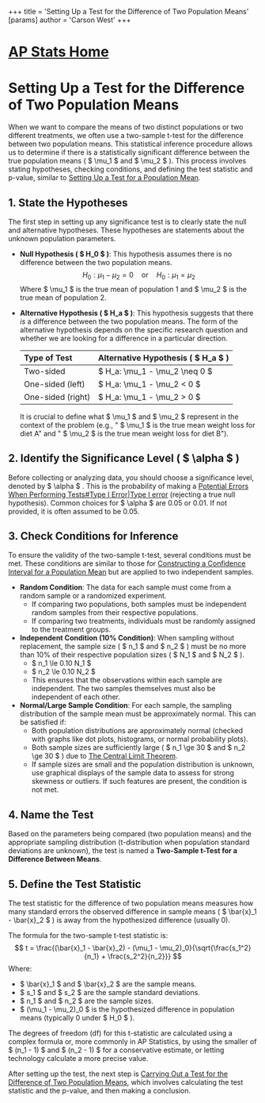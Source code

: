 +++
 title = 'Setting Up a Test for the Difference of Two Population Means'
[params]
	author = 'Carson West'
+++
# [AP Stats Home](./../ap-stats-home/)
# Setting Up a Test for the Difference of Two Population Means

When we want to compare the means of two distinct populations or two different treatments, we often use a two-sample t-test for the difference between two population means. This statistical inference procedure allows us to determine if there is a statistically significant difference between the true population means ( $ \mu_1 $  and  $ \mu_2 $ ). This process involves stating hypotheses, checking conditions, and defining the test statistic and p-value, similar to [Setting Up a Test for a Population Mean](./../setting-up-a-test-for-a-population-mean/).

## 1. State the Hypotheses

The first step in setting up any significance test is to clearly state the null and alternative hypotheses. These hypotheses are statements about the unknown population parameters.

*   **Null Hypothesis ( $ H_0 $ )**: This hypothesis assumes there is no difference between the two population means.
     $$ H_0: \mu_1 - \mu_2 = 0 \quad \text{or} \quad H_0: \mu_1 = \mu_2 $$      Where  $ \mu_1 $  is the true mean of population 1 and  $ \mu_2 $  is the true mean of population 2.

*   **Alternative Hypothesis ( $ H_a $ )**: This hypothesis suggests that there *is* a difference between the two population means. The form of the alternative hypothesis depends on the specific research question and whether we are looking for a difference in a particular direction.

    | Type of Test   | Alternative Hypothesis ( $ H_a $ ) |
    | :------------- | :------------------------------ |
    | Two-sided      |  $ H_a: \mu_1 - \mu_2 \neq 0 $    |
    | One-sided (left) |  $ H_a: \mu_1 - \mu_2 < 0 $       |
    | One-sided (right)|  $ H_a: \mu_1 - \mu_2 > 0 $       |

    It is crucial to define what  $ \mu_1 $  and  $ \mu_2 $  represent in the context of the problem (e.g., " $ \mu_1 $  is the true mean weight loss for diet A" and " $ \mu_2 $  is the true mean weight loss for diet B").

## 2. Identify the Significance Level ( $ \alpha $ )

Before collecting or analyzing data, you should choose a significance level, denoted by  $ \alpha $ . This is the probability of making a [Potential Errors When Performing Tests#Type I Error|Type I error](./../potential-errors-when-performing-tests#type-i-error|type-i-error/) (rejecting a true null hypothesis). Common choices for  $ \alpha $  are 0.05 or 0.01. If not provided, it is often assumed to be 0.05.

## 3. Check Conditions for Inference

To ensure the validity of the two-sample t-test, several conditions must be met. These conditions are similar to those for [Constructing a Confidence Interval for a Population Mean](./../constructing-a-confidence-interval-for-a-population-mean/) but are applied to two independent samples.

*   **Random Condition**: The data for each sample must come from a random sample or a randomized experiment.
    *   If comparing two populations, both samples must be independent random samples from their respective populations.
    *   If comparing two treatments, individuals must be randomly assigned to the treatment groups.
*   **Independent Condition (10% Condition)**: When sampling without replacement, the sample size ( $ n_1 $  and  $ n_2 $ ) must be no more than 10% of their respective population sizes ( $ N_1 $  and  $ N_2 $ ).
    *    $ n_1 \le 0.10 N_1 $ 
    *    $ n_2 \le 0.10 N_2 $ 
    *   This ensures that the observations within each sample are independent. The two samples themselves must also be independent of each other.
*   **Normal/Large Sample Condition**: For each sample, the sampling distribution of the sample mean must be approximately normal. This can be satisfied if:
    *   Both population distributions are approximately normal (checked with graphs like dot plots, histograms, or normal probability plots).
    *   Both sample sizes are sufficiently large ( $ n_1 \ge 30 $  and  $ n_2 \ge 30 $ ) due to [The Central Limit Theorem](./../the-central-limit-theorem/).
    *   If sample sizes are small and the population distribution is unknown, use graphical displays of the sample data to assess for strong skewness or outliers. If such features are present, the condition is not met.

## 4. Name the Test

Based on the parameters being compared (two population means) and the appropriate sampling distribution (t-distribution when population standard deviations are unknown), the test is named a **Two-Sample t-Test for a Difference Between Means**.

## 5. Define the Test Statistic

The test statistic for the difference of two population means measures how many standard errors the observed difference in sample means ( $ \bar{x}_1 - \bar{x}_2 $ ) is away from the hypothesized difference (usually 0).

The formula for the two-sample t-test statistic is:
 $$ t = \frac{(\bar{x}_1 - \bar{x}_2) - (\mu_1 - \mu_2)_0}{\sqrt{\frac{s_1^2}{n_1} + \frac{s_2^2}{n_2}}} $$  Where:
*    $ \bar{x}_1 $  and  $ \bar{x}_2 $  are the sample means.
*    $ s_1 $  and  $ s_2 $  are the sample standard deviations.
*    $ n_1 $  and  $ n_2 $  are the sample sizes.
*    $ (\mu_1 - \mu_2)_0 $  is the hypothesized difference in population means (typically 0 under  $ H_0 $ ).

The degrees of freedom (df) for this t-statistic are calculated using a complex formula or, more commonly in AP Statistics, by using the smaller of  $ (n_1 - 1) $  and  $ (n_2 - 1) $  for a conservative estimate, or letting technology calculate a more precise value.

After setting up the test, the next step is [Carrying Out a Test for the Difference of Two Population Means](./../carrying-out-a-test-for-the-difference-of-two-population-means/), which involves calculating the test statistic and the p-value, and then making a conclusion.